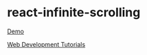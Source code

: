 # react-infinite-scrolling

[Demo](https://codesandbox.io/s/infinitescrollingwithreact-gptfdp)

[Web Development Tutorials](https://alirezasaremi.com/tutorials/) 

